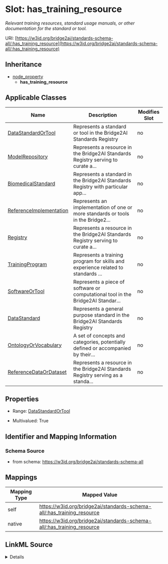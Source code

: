 

# Slot: has_training_resource


_Relevant training resources, standard usage manuals, or other documentation for the standard or tool._





URI: [https://w3id.org/bridge2ai/standards-schema-all/:has_training_resource](https://w3id.org/bridge2ai/standards-schema-all/:has_training_resource)




## Inheritance

* [node_property](node_property.md)
    * **has_training_resource**






## Applicable Classes

| Name | Description | Modifies Slot |
| --- | --- | --- |
| [DataStandardOrTool](DataStandardOrTool.md) | Represents a standard or tool in the Bridge2AI Standards Registry |  no  |
| [ModelRepository](ModelRepository.md) | Represents a resource in the Bridge2AI Standards Registry serving to curate a... |  no  |
| [BiomedicalStandard](BiomedicalStandard.md) | Represents a standard in the Bridge2AI Standards Registry with particular app... |  no  |
| [ReferenceImplementation](ReferenceImplementation.md) | Represents an implementation of one or more standards or tools in the Bridge2... |  no  |
| [Registry](Registry.md) | Represents a resource in the Bridge2AI Standards Registry serving to curate a... |  no  |
| [TrainingProgram](TrainingProgram.md) | Represents a training program for skills and experience related to standards ... |  no  |
| [SoftwareOrTool](SoftwareOrTool.md) | Represents a piece of software or computational tool in the Bridge2AI Standar... |  no  |
| [DataStandard](DataStandard.md) | Represents a general purpose standard in the Bridge2AI Standards Registry |  no  |
| [OntologyOrVocabulary](OntologyOrVocabulary.md) | A set of concepts and categories, potentially defined or accompanied by their... |  no  |
| [ReferenceDataOrDataset](ReferenceDataOrDataset.md) | Represents a resource in the Bridge2AI Standards Registry serving as a standa... |  no  |







## Properties

* Range: [DataStandardOrTool](DataStandardOrTool.md)

* Multivalued: True





## Identifier and Mapping Information







### Schema Source


* from schema: https://w3id.org/bridge2ai/standards-schema-all




## Mappings

| Mapping Type | Mapped Value |
| ---  | ---  |
| self | https://w3id.org/bridge2ai/standards-schema-all/:has_training_resource |
| native | https://w3id.org/bridge2ai/standards-schema-all/:has_training_resource |




## LinkML Source

<details>
```yaml
name: has_training_resource
description: Relevant training resources, standard usage manuals, or other documentation
  for the standard or tool.
from_schema: https://w3id.org/bridge2ai/standards-schema-all
rank: 1000
is_a: node_property
domain: NamedThing
alias: has_training_resource
domain_of:
- DataStandardOrTool
range: DataStandardOrTool
multivalued: true

```
</details>